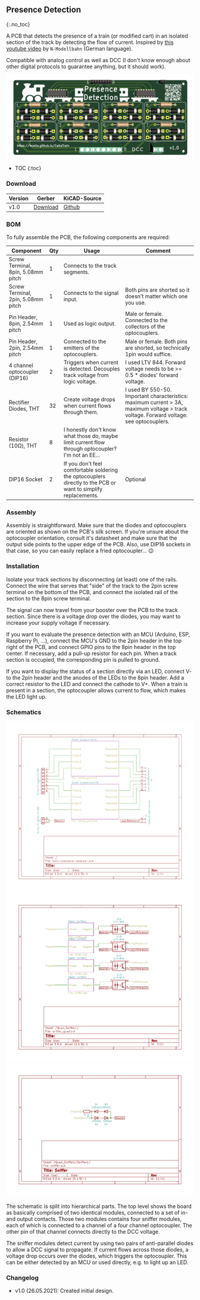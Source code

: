 ## Presence Detection
{:.no_toc}

A PCB that detects the presence of a train (or modified cart) in an isolated section of the track by detecting the flow of current. Inspired by [this youtube video](https://www.youtube.com/watch?v=XF1KzLbugPc) by ``N-Modellbahn`` (German language). 

Compatible with analog control as well as DCC (I don't know enough about other digital protocols to guarantee anything, but it should work).

![PCB Render](pcb_render.png)


* TOC
{:toc}

### Download
| Version | Gerber | KiCAD-Source
---|---|---
v1.0 | [Download](https://github.com/4cello/CelloTrain/blob/c5761e4bd054c1284fc20a77ff76de1f738c2807/presence_detection/pcb_design/out/train-presence-v1.0.zip) | [Github](https://github.com/4cello/CelloTrain/tree/main/presence_detection/pcb_design)
### BOM
To fully assemble the PCB, the following components are required:

| Component | Qty | Usage | Comment |
---|---|---|---
Screw Terminal, 8pin, 5.08mm pitch | 1 | Connects to the track segments.
Screw Terminal, 2pin, 5.08mm pitch | 1 | Connects to the signal input. | Both pins are shorted so it doesn't matter which one you use.
Pin Header, 8pin, 2.54mm pitch | 1 | Used as logic output. | Male or female. Connected to the collectors of the optocouplers.
Pin Header, 2pin, 2.54mm pitch | 1 | Connected to the emitters of the optocouplers. | Male or female. Both pins are shorted, so technically 1pin would suffice.
4 channel optocoupler (DIP16) | 2 | Triggers when current is detected. Decouples track voltage from logic voltage. | I used LTV 844. Forward voltage needs to be >= 0.5 * diodes' forward voltage.
Rectifier Diodes, THT | 32 | Create voltage drops when current flows through them. | I used BY 550-50. Important characteristics: maximum current > 3A, maximum voltage > track voltage. Forward voltage: see optocouplers.
Resistor (10Ω), THT | 8 | I honestly don't know what those do, maybe limit current flow through optocoupler? I'm not an EE... | 
DIP16 Socket | 2 | If you don't feel comfortable soldering the optocouplers directly to the PCB or want to simplify replacements. | Optional

### Assembly
Assembly is straightforward. Make sure that the diodes and optocouplers are oriented as shown on the PCB's silk screen. If you're unsure about the optocoupler orientation, consult it's datasheet and make sure that the output side points to the upper edge of the PCB. Also, use DIP16 sockets in that case, so you can easily replace a fried optocoupler... 😉

### Installation

Isolate your track sections by disconnecting (at least) one of the rails. 
Connect the wire that serves that "side" of the track to the 2pin screw terminal on the bottom of the PCB, and connect the isolated rail of the section to the 8pin screw terminal.

The signal can now travel from your booster over the PCB to the track section. Since there is a voltage drop over the diodes, you may want to increase your supply voltage if necessary.

If you want to evaluate the presence detection with an MCU (Arduino, ESP, Raspberry Pi, ...), connect the MCU's GND to the 2pin header in the top right of the PCB, and connect GPIO pins to the 8pin header in the top center. If necessary, add a pull-up resistor for each pin.
When a track section is occupied, the corresponding pin is pulled to ground.

If you want to display the status of a section directly via an LED, connect V- to the 2pin header and the anodes of the LEDs to the 8pin header. Add a correct resistor to the LED and connect the cathode to V+. When a train is present in a section, the optocoupler allows current to flow, which makes the LED light up.

### Schematics

![Schematic](pcb_schematic.png)
![Quad Sniffer](pcb_schematic_quad_sniffer.png)
![Single Sniffer](pcb_schematic_single_sniffer.png)

The schematic is split into hierarchical parts. The top level shows the board as basically comprised of two identical modules, connected to a set of in- and output contacts. Those two modules contains four sniffer modules, each of which is connected to a channel of a four channel optocoupler. The other pin of that channel connects directly to the DCC voltage.

The sniffer modules detect current by using two pairs of anti-parallel diodes to allow a DCC signal to propagate. If current flows across those diodes, a voltage drop occurs over the diodes, which triggers the optocoupler. This can be either detected by an MCU or used directly, e.g. to light up an LED.

### Changelog
* v1.0 (26.05.2021): Created initial design.